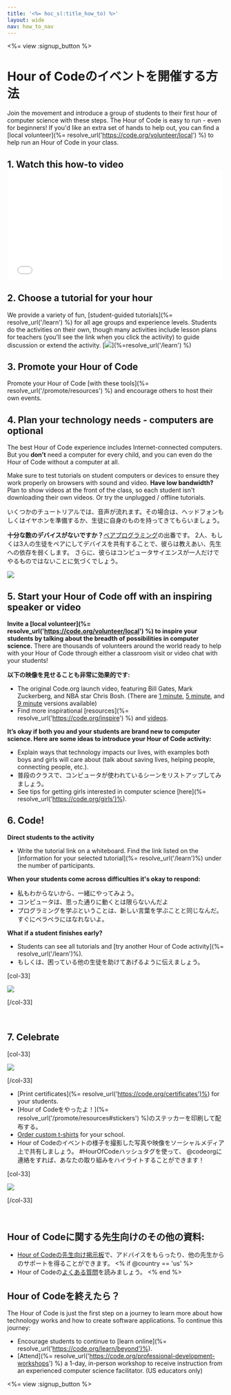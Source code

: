 ```yaml
---
title: '<%= hoc_s(:title_how_to) %>'
layout: wide
nav: how_to_nav
---
```

<%= view :signup_button %>

<h1>Hour of Codeのイベントを開催する方法</h1>

Join the movement and introduce a group of students to their first hour of computer science with these steps. The Hour of Code is easy to run - even for beginners! If you'd like an extra set of hands to help out, you can find a [local volunteer](%= resolve_url('https://code.org/volunteer/local') %) to help run an Hour of Code in your class.

## 1. Watch this how-to video <iframe width="500" height="255" src="//www.youtube.com/embed/SrnvvWDm73k" frameborder="0" allowfullscreen mark="crwd-mark"></iframe> 

## 2. Choose a tutorial for your hour

We provide a variety of fun, [student-guided tutorials](%= resolve_url('/learn') %) for all age groups and experience levels. Students do the activities on their own, though many activities include lesson plans for teachers (you'll see the link when you click the activity) to guide discussion or extend the activity. [![](/images/fit-700/tutorials.png)](%=resolve_url('/learn') %)

## 3. Promote your Hour of Code

Promote your Hour of Code [with these tools](%= resolve_url('/promote/resources') %) and encourage others to host their own events.

## 4. Plan your technology needs - computers are optional

The best Hour of Code experience includes Internet-connected computers. But you **don’t** need a computer for every child, and you can even do the Hour of Code without a computer at all.

Make sure to test tutorials on student computers or devices to ensure they work properly on browsers with sound and video. **Have low bandwidth?** Plan to show videos at the front of the class, so each student isn't downloading their own videos. Or try the unplugged / offline tutorials.

いくつかのチュートリアルでは、音声が流れます。その場合は、ヘッドフォンもしくはイヤホンを準備するか、生徒に自身のものを持ってきてもらいましょう。

**十分な数のデバイスがないですか？**[ペアプログラミング](https://www.youtube.com/watch?v=vgkahOzFH2Q)の出番です。 2人、もしくは3人の生徒をペアにしてデバイスを共有することで、彼らは教えあい、先生への依存を弱くします。 さらに、彼らはコンピュータサイエンスが一人だけでやるものではないことに気づくでしょう。

<img src="/images/fit-350/group_ipad.jpg" />

## 5. Start your Hour of Code off with an inspiring speaker or video

**Invite a [local volunteer](%= resolve_url('https://code.org/volunteer/local') %) to inspire your students by talking about the breadth of possibilities in computer science.** There are thousands of volunteers around the world ready to help with your Hour of Code through either a classroom visit or video chat with your students!

**以下の映像を見せることも非常に効果的です:**

- The original Code.org launch video, featuring Bill Gates, Mark Zuckerberg, and NBA star Chris Bosh. (There are [1 minute](https://www.youtube.com/watch?v=qYZF6oIZtfc), [5 minute](https://www.youtube.com/watch?v=nKIu9yen5nc), and [9 minute](https://www.youtube.com/watch?v=dU1xS07N-FA) versions available)
- Find more inspirational [resources](%= resolve_url('https://code.org/inspire') %) and [videos](https://www.youtube.com/playlist?list=PLzdnOPI1iJNfpD8i4Sx7U0y2MccnrNZuP).

**It’s okay if both you and your students are brand new to computer science. Here are some ideas to introduce your Hour of Code activity:**

- Explain ways that technology impacts our lives, with examples both boys and girls will care about (talk about saving lives, helping people, connecting people, etc.).
- 普段のクラスで、コンピュータが使われているシーンをリストアップしてみましょう。
- See tips for getting girls interested in computer science [here](%= resolve_url('https://code.org/girls')%).

## 6. Code!

**Direct students to the activity**

- Write the tutorial link on a whiteboard. Find the link listed on the [information for your selected tutorial](%= resolve_url('/learn')%) under the number of participants.

**When your students come across difficulties it's okay to respond:**

- 私もわからないから、一緒にやってみよう。
- コンピュータは、思った通りに動くとは限らないんだよ
- プログラミングを学ぶということは、新しい言葉を学ぶことと同じなんだ。すぐにペラペラにはなれないよ。

**What if a student finishes early?**

- Students can see all tutorials and [try another Hour of Code activity](%= resolve_url('/learn')%).
- もしくは、困っている他の生徒を助けてあげるように伝えましょう。

[col-33]

![](/images/fit-250/highschoolgirls.jpeg)

[/col-33]

<p style="clear:both">&nbsp;</p>

## 7. Celebrate

[col-33]

![](/images/fit-300/boy-certificate.jpg)

[/col-33]

- [Print certificates](%= resolve_url('https://code.org/certificates')%) for your students.
- [Hour of Codeをやったよ！](%= resolve_url('/promote/resources#stickers') %)のステッカーを印刷して配布する。
- [Order custom t-shirts](http://blog.code.org/post/132608499493/hour-of-code-shirts-and-more) for your school.
- Hour of Codeのイベントの様子を撮影した写真や映像をソーシャルメディア上で共有しましょう。 #HourOfCodeハッシュタグを使って、 @codeorgに連絡をすれば、あなたの取り組みをハイライトすることができます！

[col-33]

![](/images/fit-260/highlight-certificates.jpg)

[/col-33]

<p style="clear:both">&nbsp;</p>

## Hour of Codeに関する先生向けのその他の資料:

- [Hour of Codeの先生向け掲示板](http://forum.code.org/c/plc/hour-of-code)で、アドバイスをもらったり、他の先生からのサポートを得ることができます。 <% if @country == 'us' %>
- Hour of Codeの[よくある質問](https://support.code.org/hc/en-us/categories/200147083-Hour-of-Code)を読みましょう。 <% end %>

## Hour of Codeを終えたら？

The Hour of Code is just the first step on a journey to learn more about how technology works and how to create software applications. To continue this journey:

- Encourage students to continue to [learn online](%= resolve_url('https://code.org/learn/beyond')%).
- [Attend](%= resolve_url('https://code.org/professional-development-workshops') %) a 1-day, in-person workshop to receive instruction from an experienced computer science facilitator. (US educators only)

<%= view :signup_button %>